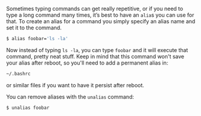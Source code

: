 Sometimes typing commands can get really repetitive, or if you need to type a long command many times, it’s best to have an `alia`s you can use for that. To create an alias for a command you simply specify an alias name and set it to the command. 

```bash
$ alias foobar='ls -la'
```

Now instead of typing `ls -la`, you can type `foobar` and it will execute that command, pretty neat stuff. Keep in mind that this command won't save your alias after reboot, so you'll need to add a permanent alias in:

```bash
~/.bashrc
```

or similar files if you want to have it persist after reboot.

You can remove aliases with the `unalias` command: 

```bash
$ unalias foobar
```